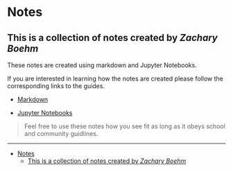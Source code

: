 # Notes
## This is a collection of notes created by *_Zachary Boehm_*

These notes are created using markdown and Jupyter Notebooks.

If you are interested in learning how the notes are created please follow the corresponding links to the guides.

- [Markdown]()

- [Jupyter Notebooks]()

> Feel free to use these notes how you see fit as long as it obeys school and community guidlines.

___

- [Notes](Zachary-Bohem-Projects/Notes)
  - [This is a collection of notes created by *_Zachary Boehm_*](#this-is-a-collection-of-notes-created-by-zachary-boehm)
